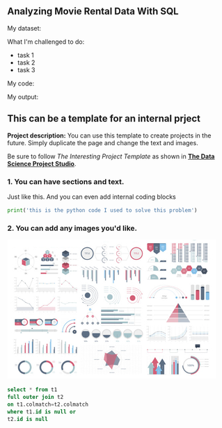 ## Analyzing Movie Rental Data With SQL
My dataset:

What I'm challenged to do:
- task 1
- task 2
- task 3

My code: 

My output:


## This can be a template for an internal prject

**Project description:** You can use this template to create projects in the future. Simply duplicate the page and change the text and images. 

Be sure to follow *The Interesting Project Template* as shown in [**The Data Science Project Studio**](https://www.datacareerjumpstart.com/products/the-data-science-project-studio/categories/2150357707/posts/2158441592). 

### 1. You can have sections and text.

Just like this. And you can even add internal coding blocks

```python
print('this is the python code I used to solve this problem')
```

### 2. You can add any images you'd like. 

<img src="images/dummy_thumbnail.jpg?raw=true"/>


```SQL
select * from t1
full outer join t2
on t1.colmatch=t2.colmatch
where t1.id is null or
t2.id is null
```
